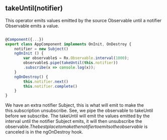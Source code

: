 ## takeUntil(notifier)

This operator emits values emitted by the source Observable until a notifier Observable emits a value.

```ts

@Component({...})
export class AppComponent implements OnInit, OnDestroy {
    notifier = new Subject()
    ngOnInit () {
        var observable$ = Rx.Observable.interval(1000);
        observable$.pipe(takeUntil(this.notifier))
        .subscribe(x => console.log(x));
    }
    ngOnDestroy() {
        this.notifier.next()
        this.notifier.complete()
    }
}

```

We have an extra notifier Subject, this is what will emit to make the this.subscription unsubscribe. 
See, we pipe the observable to takeUntil before we subscribe. 
The takeUntil will emit the values emitted by the interval until the notifier Subject emits, it will then unsubscribe the observable$. 
The best place to make the notifier to emit so the observable$ is canceled is in the ngOnDestroy hook.
